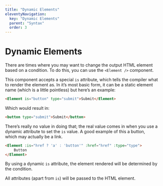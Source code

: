```yaml
---
title: "Dynamic Elements"
eleventyNavigation:
  key: "Dynamic Elements"
  parent: "Syntax"
  order: 3
---
```


# Dynamic Elements

There are times where you may want to change the output HTML element based on a condition. To do this, you can use the `<Element />` component.

This component accepts a special `is` attribute, which tells the compiler what to render the element as. In it’s most basic form, it can be a static element name (which is a little pointless) but here’s an example:

```html
<Element is="button" type="submit">Submit</Element>
```

Which would result in:

```html
<button type="submit">Submit</button>
```

There’s really no value in doing that; the real value comes in when you use a dynamic attribute to set the `is` value. A good example of this a button, which may actually be a link.

```html
<Element :is="href ? 'a' : 'button'" :href="href" :type="type">
	Button
</Element>
```

By using a dynamic `is` attribute, the element rendered will be determined by the condition.

All attributes (apart from `is`) will be passed to the HTML element.